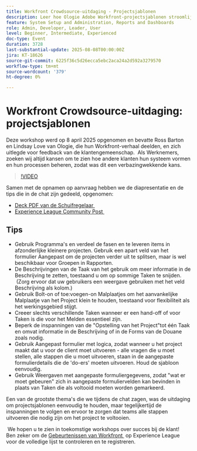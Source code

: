 ```yaml
---
title: Workfront Crowdsource-uitdaging - Projectsjablonen
description: Leer hoe Ologie Adobe Workfront-projectsjablonen stroomlijnt met praktische tips voor het vereenvoudigen van de installatie, het verbeteren van de rapportage en het behouden van de procesflexibiliteit.
feature: System Setup and Administration, Reports and Dashboards
role: Admin, Developer, Leader, User
level: Beginner, Intermediate, Experienced
doc-type: Event
duration: 3728
last-substantial-update: 2025-08-08T00:00:00Z
jira: KT-18626
source-git-commit: 6225f36c5d26ecca5ebc2aca24a2d592a3279570
workflow-type: tm+mt
source-wordcount: '379'
ht-degree: 0%

---
```



# Workfront Crowdsource-uitdaging: projectsjablonen

Deze workshop werd op 8 april 2025 opgenomen en bevatte Ross Barton en Lindsay Love van Ologie, die hun Workfront-verhaal deelden, en zich uitlegde voor feedback van de klantengemeenschap.  Als Werknemers, zoeken wij altijd kansen om te zien hoe andere klanten hun systeem vormen en hun processen beheren, zodat was dit een verbazingwekkende kans.

>[!VIDEO](https://video.tv.adobe.com/v/3469962/?learn=on&enablevpops)

Samen met de opnamen op aanvraag hebben we de diapresentatie en de tips die in de chat zijn gedeeld, opgenomen:  

* [&#x200B; Deck PDF van de Schuifregelaar &#x200B;](https://workfront-experience.s3.us-west-2.amazonaws.com/Training/Guides/Customer+Success+at+Scale/040825+-+Crowdsource+Challenge+with+Project+Templates.pdf)
* [&#x200B; Experience League Community Post &#x200B;](https://experienceleaguecommunities.adobe.com/t5/workfront-discussions/event-follow-up-workfront-crowdsource-challenge-project/td-p/747512)

## Tips

* Gebruik Programma&#39;s en verdeel de fasen en te leveren items in afzonderlijke kleinere projecten. Gebruik een apart veld van het formulier Aangepast om de projecten verder uit te splitsen, maar is wel beschikbaar voor Groepen in Rapporten. 
* De Beschrijvingen van de Taak van het gebruik om meer informatie in de Beschrijving te zetten, toestaand u om op sommige Taken te snijden.  (Zorg ervoor dat uw gebruikers een weergave gebruiken met het veld Beschrijving als kolom.) 
* Gebruik Bolt-on of toe:voegen-on Malplaatjes om het aanvankelijke Malplaatje van het Project klein te houden, toestaand voor flexibiliteit als het werkingsgebied stijgt. 
* Creeer slechts verschillende Taken wanneer er een hand-off of voor Taken is die voor het Melden essentieel zijn. 
* Beperk de inspanningen van de &quot;Opstelling van het Project&quot;tot één Taak en omvat informatie in de Beschrijving of in de Forms van de Douane zoals nodig. 
* Gebruik Aangepast formulier met logica, zodat wanneer u het project maakt dat u voor de client moet uitvoeren - alle vragen die u moet stellen, alle stappen die u moet uitvoeren, staan in de aangepaste formulierdetails die de &#39;do-ers&#39; moeten uitvoeren. Houd de sjabloon eenvoudig. 
* Gebruik Weergaven met aangepaste formuliergegevens, zodat &quot;wat er moet gebeuren&quot; zich in aangepaste formuliervelden kan bevinden in plaats van Taken die als voltooid moeten worden gemarkeerd. 

Een van de grootste thema&#39;s die we tijdens de chat zagen, was de uitdaging om projectsjablonen eenvoudig te houden, maar tegelijkertijd de inspanningen te volgen en ervoor te zorgen dat teams alle stappen uitvoeren die nodig zijn om het project te voltooien.  

 We hopen u te zien in toekomstige workshops over succes bij de klant!  Ben zeker om de [&#x200B; Gebeurtenissen van Workfront &#x200B;](https://experienceleague.adobe.com/events/?lang=nl-NL&filters=Workfront) op Experience League voor de volledige lijst te controleren en te registreren.